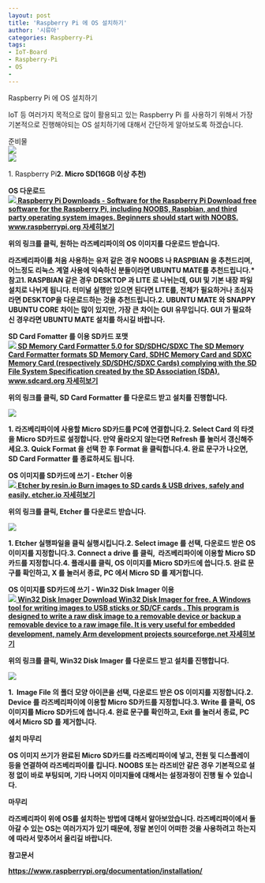 ```yaml
---
layout: post
title: 'Raspberry Pi 에 OS 설치하기'
author: '시류아'
categories: Raspberry-Pi
tags:
- IoT-Board
- Raspberry-Pi
- OS
-
---
```



<script> location.href='https://cafe.naver.com/develoid/784288' ; </script>

<div>
 <div>
  <div>
   Raspberry Pi 에 OS 설치하기
  </div>
 </div>
</div>
<div>
 <p>IoT 등 여러가지 목적으로 많이 활용되고 있는 Raspberry Pi 를 사용하기 위해서 가장 기본적으로 진행해야되는 OS 설치하기에 대해서 간단하게 알아보도록 하겠습니다.</p>
</div>
<div>
 <div>
  <div></div>
 </div>
</div>
<div>
 <div>
  <div>
   준비물
  </div>
 </div>
</div>
<div>
 <div>
  <img src="https://dthumb-phinf.pstatic.net/?src=%22http%3A%2F%2Fblogfiles.naver.net%2FMjAxODAyMjhfMjQ5%2FMDAxNTE5Nzc5OTUwNDIy.xD-f_bTZ1i05DguFxsySni4tkqOlqx4LAwHt1IvgexIg.gxPXf3e3BHrwSm3G5ullM6hiNJACDl13_pUDiZ9iHBcg.JPEG.searphiel9%2Frasp1.jpg%22&amp;type=cafe_wa740">
 </div>
</div>
<div>
 <div>
  <img src="https://dthumb-phinf.pstatic.net/?src=%22http%3A%2F%2Fblogfiles.naver.net%2FMjAxODAyMjhfMTU4%2FMDAxNTE5Nzc5OTUwNDEy.i_qLkTYAbGqOc8D44HU191Vl8p1FdtYeEUUBPjxRJ3Yg.2Uzmb3S4pEEg1bM9kVBVjfgJPhTYWp0MrvpaAIJ-Ppgg.JPEG.searphiel9%2Fmicrosd.jpg%22&amp;type=cafe_wa740">
 </div>
</div>
<div>
 <p><span>1. Raspberry Pi<b></span><span>2. Micro SD(16GB 이상 추천)</span></p>
</div>
<div>
 <div>
  <div></div>
 </div>
</div>
<div>
 <div>
  <div>
   OS 다운로드
  </div>
 </div>
</div>
<div>
 <a href="https://www.raspberrypi.org/downloads/"> <span> <span> <img src="https://dthumb-phinf.pstatic.net/?src=%22http%3A%2F%2Fdthumb.phinf.naver.net%2F%3Fsrc%3D%2522https%253A%252F%252Fwww.raspberrypi.org%252Fapp%252Fuploads%252F2013%252F12%252Fnoobs-500x281.png%2522%26amp%3Btype%3Dff500_300%22&amp;type=cafe_wa740"> </span> <span> <span>Raspberry Pi Downloads - Software for the Raspberry Pi</span> <span>Download free software for the Raspberry Pi, including NOOBS, Raspbian, and third party operating system images. Beginners should start with NOOBS.</span> <span>www.raspberrypi.org</span> </span> <span></span> </span> <span>자세히보기</span> </a>
</div>
<div>
 <p><span>위의 링크를 클릭, 원하는 라즈베리파이의 OS 이미지를 다운로드 받습니다.<b></span></p>
</div>
<div>
 <p><span>라즈베리파이를 처음 사용하는 유저 같은 경우 NOOBS 나 RASPBIAN 을 추천드리며, 어느정도 리눅스 계열 사용에 익숙하신 분들이라면 UBUNTU MATE를 추천드립니다.<b></span><span><b></span><span>* 참고<b></span><span>1. RASPBIAN 같은 경우 DESKTOP 과 LITE 로 나뉘는데, GUI 및 기본 내장 파일 설치로 나뉘게 됩니다. 터미널 실행만 있으면 된다면 LITE를, 전체가 필요하거나 초심자라면 DESKTOP을 다운로드하는 것을 추천드립니다.<b></span><span><b></span><span>2. UBUNTU MATE 와 SNAPPY UBUNTU CORE 차이는 많이 있지만, 가장 큰 차이는 GUI 유무입니다. GUI 가 필요하신 경우라면 UBUNTU MATE 설치를 하시길 바랍니다.</span></p>
</div>
<div>
 <div>
  <div></div>
 </div>
</div>
<div>
 <div>
  <div>
   SD Card Fomatter 를 이용 SD카드 포맷
  </div>
 </div>
</div>
<div>
 <a href="https://www.sdcard.org/downloads/formatter_4/"> <span> <span> <img src="https://dthumb-phinf.pstatic.net/?src=%22http%3A%2F%2Fdthumb.phinf.naver.net%2F%3Fsrc%3D%2522https%253A%252F%252Fwww.sdcard.org%252Fcmn%252Fimg%252Fogp.png%2522%26amp%3Btype%3Dff500_300%22&amp;type=cafe_wa740"> </span> <span> <span>SD Memory Card Formatter 5.0 for SD/SDHC/SDXC</span> <span>The SD Memory Card Formatter formats SD Memory Card, SDHC Memory Card and SDXC Memory Card (respectively SD/SDHC/SDXC Cards) complying with the SD File System Specification created by the SD Association (SDA).</span> <span>www.sdcard.org</span> </span> <span></span> </span> <span>자세히보기</span> </a>
</div>
<div>
 <p>위의 링크를 클릭, SD Card Formatter 를 다운로드 받고 설치를 진행합니다.</p>
</div>
<div>
 <div>
  <img src="https://dthumb-phinf.pstatic.net/?src=%22http%3A%2F%2Fblogfiles.naver.net%2FMjAxODAyMjhfMjk2%2FMDAxNTE5NzgwNzI4OTE0.3pQE0914PzVaiS2FgGYYnIqCIOEGcRXaY-5YRyKRq8Ug.UenH03-PNZJvYHfZy0xy_cqQZdc58vfAyisyhPRSX54g.PNG.searphiel9%2F0003.PNG%22&amp;type=cafe_wa740">
 </div>
</div>
<div>
 <p><span>1. 라즈베리파이에 사용할 Micro SD카드를 PC에 연결합니다.<b></span><span>2. Select Card 의 타겟을 Micro SD카드로 설정합니다. 만약 올라오지 않는다면 Refresh 를 눌러서 갱신해주세요.<b></span><span>3. Quick Format 을 선택 한 후 Format 을 클릭합니다.<b></span><span>4. 완료 문구가 나오면, SD Card Formatter 를 종료하셔도 됩니다.</span></p>
</div>
<div>
 <div>
  <div></div>
 </div>
</div>
<div>
 <div>
  <div>
   OS 이미지를 SD카드에 쓰기 - Etcher 이용
  </div>
 </div>
</div>
<div>
 <a href="https://etcher.io/"> <span> <span> <img src="https://dthumb-phinf.pstatic.net/?src=%22http%3A%2F%2Fdthumb.phinf.naver.net%2F%3Fsrc%3D%2522https%253A%252F%252Fetcher.io%252Fstatic%252Fscreenshot.gif%2522%26amp%3Btype%3Dff500_300%22&amp;type=cafe_wa740"> </span> <span> <span>Etcher by resin.io</span> <span>Burn images to SD cards &amp; USB drives, safely and easily.</span> <span>etcher.io</span> </span> <span></span> </span> <span>자세히보기</span> </a>
</div>
<div>
 <p><span>위의 링크를 클릭, Etcher 를 다운로드 받습니다.</span></p>
</div>
<div>
 <div>
  <img src="https://dthumb-phinf.pstatic.net/?src=%22http%3A%2F%2Fblogfiles.naver.net%2FMjAxODAyMjhfMTAy%2FMDAxNTE5NzgwMTYxODE4.0LhaEDmXKMvrgnF8Z93XrY_CxfMyxHk7kOvlkX5yHDgg.aJBgniU6y6dUpCDNvLObFRpna3PhcJOA3r0il65ypsEg.PNG.searphiel9%2F0008.PNG%22&amp;type=cafe_wa740">
 </div>
</div>
<div>
 <p><span>1. Etcher 실행파일을 클릭 실행시킵니다.</span><b>2. Select image 를 선택, 다운로드 받은 OS 이미지를 지정합니다.<b>3.<span>&nbsp;</span>Connect a drive 를 클릭, <span><span>&nbsp;</span></span><span>라즈베리파이에 이용할 Micro SD카드를</span><span> 지정합니다.<b></span><span><span>4. 플래시를 클릭, OS 이미지를 Micro SD카드에 씁니다.</span></span><b>5. <span>완료 문구를 확인하고, X 를 눌러서 종료,&nbsp;</span><span>PC 에서 Micro SD 를 제거합니다.</span><b></p>
</div>
<div>
 <div>
  <div></div>
 </div>
</div>
<div>
 <div>
  <div>
   OS 이미지를 SD카드에 쓰기 - Win32 Disk Imager 이용
  </div>
 </div>
</div>
<div>
 <a href="https://sourceforge.net/projects/win32diskimager/"> <span> <span> <img src="https://dthumb-phinf.pstatic.net/?src=%22http%3A%2F%2Fdthumb.phinf.naver.net%2F%3Fsrc%3D%2522https%253A%252F%252Fa.fsdn.com%252Fallura%252Fp%252Fwin32diskimager%252Ficon%253F1495137073%2522%26amp%3Btype%3Dff120%22&amp;type=cafe_wa740"> </span> <span> <span>Win32 Disk Imager</span> <span>Download Win32 Disk Imager for free. A Windows tool for writing images to USB sticks or SD/CF cards . This program is designed to write a raw disk image to a removable device or backup a removable device to a raw image file. It is very useful for embedded development, namely Arm development projects</span> <span>sourceforge.net</span> </span> <span></span> </span> <span>자세히보기</span> </a>
</div>
<div>
 <p>위의 링크를 클릭, Win32 Disk Imager<span><span>&nbsp;</span>를 다운로드 받고 설치를 진행합니다.</span></p>
</div>
<div>
 <div>
  <img src="https://dthumb-phinf.pstatic.net/?src=%22http%3A%2F%2Fblogfiles.naver.net%2FMjAxODAyMjhfMTIg%2FMDAxNTE5NzgwOTIzMTk0.Nu6NGbWnz6c9InFCBrnEuam_Q7LkdRWHcb9PANUR7i8g.deML5UJ_dqAF3KkWnEN0sjoi6K7-7RP6MTW-7yX899Eg.PNG.searphiel9%2F0004.PNG%22&amp;type=cafe_wa740">
 </div>
</div>
<div>
 <p>1. <span><span>&nbsp;Image File 의 폴더 모양 아이콘을</span>&nbsp;선택, 다운로드 받은 OS 이미지를 지정합니다.<b></span><span>2. Device 를&nbsp;<span>라즈베리파이에 이용할 Micro SD카드를</span><span><span>&nbsp;</span>지정합니다.<b></span><span>3. Write 를 클릭,<span><span>&nbsp;</span>OS 이미지를 Micro SD카드에 씁니다.<b></span><span>4. 완료 문구를 확인하고, Exit 를 눌러서 종료,&nbsp;<span>PC 에서 Micro SD 를 제거합니다.</span></span></span></span></p>
</div>
<div>
 <div>
  <div></div>
 </div>
</div>
<div>
 <div>
  <div>
   설치 마무리
  </div>
 </div>
</div>
<div>
 <p>OS 이미지 쓰기가 완료된 Micro SD카드를 라즈베리파이에 넣고, 전원 및 디스플레이 등을 연결하여 라즈베리파이를 킵니다. NOOBS 또는 라즈비안 같은 경우 기본적으로 설정 없이 바로 부팅되며, 기타 나머지 이미지들에 대해서는 설정과정이 진행 될 수 있습니다.</p>
</div>
<div>
 <div>
  <div></div>
 </div>
</div>
<div>
 <div>
  <div>
   마무리
  </div>
 </div>
</div>
<div>
 <p>라즈베리파이 위에 OS를 설치하는 방법에 대해서 알아보았습니다. 라즈베리파이에서 돌아갈 수 있는 OS는 여러가지가 있기 때문에, 정말 본인이 어떠한 것을 사용하려고 하는지에 따라서 맞추어서 올리길 바랍니다.</p>
</div>
<div>
 <div>
  <div></div>
 </div>
</div>
<div>
 <div>
  <div>
   참고문서
  </div>
 </div>
</div>
<div>
 <p><a href="https://www.raspberrypi.org/documentation/installation/">https://www.raspberrypi.org/documentation/installation/</a></p>
</div>
